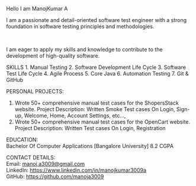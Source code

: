 Hello I am ManojKumar A

<p> I am a passionate and detail-oriented software test engineer with a strong foundation in software testing principles and methodologies. </p> <br> <p>I am eager to apply my skills and 
knowledge to contribute to the development of high-quality software.
</p>
SKILLS
1. Manual Testing
2. Software Development Life Cycle
3. Software Test Life Cycle
4. Agile Process
5. Core Java
6. Automation Testing
7. Git & GitHub 

PERSONAL PROJECTS:
1. Wrote 50+ comprehensive manual test cases for the ShopersStack website.
   Project Description: Written Smoke Test cases On Login, Sign-up, Welcome, Home, Account Settings,  etc...,
2. Wrote 50+ comprehensive manual test cases for the OpenCart website.
   Project Description: Written Test cases On Login, Registration

EDUCATION: <br>
Bachelor Of Computer Applications [Bangalore University]
8.2 CGPA

CONTACT DETAILS:<br>
Email: manoj.a3009@gmail.com <br>
LinkedIn: https://www.linkedin.com/in/manojkumar3009a <br>
GitHub: https://github.com/manoja3009
